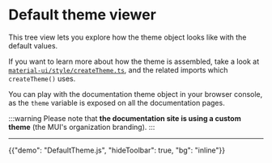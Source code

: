# Default theme viewer

<p class="description">This tree view lets you explore how the theme object looks like with the default values.</p>

If you want to learn more about how the theme is assembled, take a look at [`material-ui/style/createTheme.ts`](https://github.com/mui/material-ui/blob/-/packages/mui-material/src/styles/createTheme.ts),
and the related imports which `createTheme()` uses.

You can play with the documentation theme object in your browser console,
as the `theme` variable is exposed on all the documentation pages.

:::warning
Please note that **the documentation site is using a custom theme** (the MUI's organization branding).
:::

<hr/>

{{"demo": "DefaultTheme.js", "hideToolbar": true, "bg": "inline"}}
